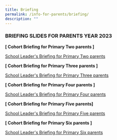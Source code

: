 ```yaml
---
title: Briefing
permalink: /info-for-parents/briefing/
description: ""
---
```

<h3>BRIEFING SLIDES FOR PARENTS YEAR 2023</h3>

<b>[ Cohort Briefing for Primary Two parents ]</b>

[School Leader's Briefing for Primary Two parents](/files/2023/Info%20for%20parents/Cohort%20Briefing%20for%20P2%20Parents.pdf)


<b> [ Cohort Briefing for Primary Three parents ]</b>  

[School Leader's Briefing for Primary Three parents](/files/2023/Info%20for%20parents/Cohort%20Briefing%20for%20P3%20Parents.pdf)



<b>[ Cohort Briefing for Primary Four parents ]</b> 

[School Leader's Briefing for Primary Four parents](/files/2023/Info%20for%20parents/Cohort%20Briefing%20for%20P4%20Parents.pdf)

<b>[ Cohort Briefing for Primary Five parents] </b> 

[School Leader's Briefing for Primary Five parents](/files/2023/Info%20for%20parents/Cohort%20Briefing%20for%20P5%20Parents.pdf)


<b>[ Cohort Briefing for Primary Six parents ]</b> 

[School Leader's Briefing for Primary Six parents](/files/2023/Info%20for%20parents/Cohort%20Briefing%20for%20P6%20Parents.pdf)
